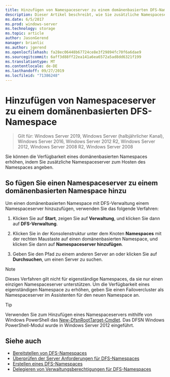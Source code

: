 ```yaml
---
title: Hinzufügen von Namespaceserver zu einem domänenbasierten DFS-Namespace
description: Dieser Artikel beschreibt, wie Sie zusätzliche Namespaceserver zum Hosten eines Namespaces mit DFS-Verwaltung angeben.
ms.date: 6/5/2017
ms.prod: windows-server
ms.technology: storage
ms.topic: article
author: JasonGerend
manager: brianlic
ms.author: jgerend
ms.openlocfilehash: fa28ec06448b67724ce8e3f29894fc70f6a6dae9
ms.sourcegitcommit: 6aff3d88ff22ea141a6ea6572a5ad8dd6321f199
ms.translationtype: MT
ms.contentlocale: de-DE
ms.lasthandoff: 09/27/2019
ms.locfileid: "71386248"
---
```

# <a name="add-namespace-servers-to-a-domain-based-dfs-namespace"></a>Hinzufügen von Namespaceserver zu einem domänenbasierten DFS-Namespace

> Gilt für: Windows Server 2019, Windows Server (halbjährlicher Kanal), Windows Server 2016, Windows Server 2012 R2, Windows Server 2012, Windows Server 2008 R2, Windows Server 2008

Sie können die Verfügbarkeit eines domänenbasierten Namespaces erhöhen, indem Sie zusätzliche Namespaceserver zum Hosten des Namespaces angeben.

## <a name="to-add-a-namespace-server-to-a-domain-based-namespace"></a>So fügen Sie einen Namespaceserver zu einem domänenbasierten Namespace hinzu

Um einen domänenbasierten Namespace mit DFS-Verwaltung einem Namespaceserver hinzuzufügen, verwenden Sie das folgende Verfahren:

1.  Klicken Sie auf **Start**, zeigen Sie auf **Verwaltung**, und klicken Sie dann auf **DFS-Verwaltung**.

2.  Klicken Sie in der Konsolenstruktur unter dem Knoten **Namespaces** mit der rechten Maustaste auf einen domänenbasierten Namespace, und klicken Sie dann auf **Namespaceserver hinzufügen**.

3.  Geben Sie den Pfad zu einem anderen Server an oder klicken Sie auf **Durchsuchen**, um einen Server zu suchen.

> [!NOTE]
> Dieses Verfahren gilt nicht für eigenständige Namespaces, da sie nur einen einzigen Namespaceserver unterstützen. Um die Verfügbarkeit eines eigenständigen Namespace zu erhöhen, geben Sie einen Failovercluster als Namespaceserver im Assistenten für den neuen Namespace an.


> [!TIP]
> Verwenden Sie zum Hinzufügen eines Namespaceservers mithilfe von Windows PowerShell das [New-DfsnRootTarget-Cmdlet](https://docs.microsoft.com/powershell/module/dfsn/new-dfsnroottarget). Das DFSN Windows PowerShell-Modul wurde in Windows Server 2012 eingeführt.

## <a name="see-also"></a>Siehe auch

-   [Bereitstellen von DFS-Namespaces](deploying-dfs-namespaces.md)
-   [Überprüfen der Server Anforderungen für DFS-Namespaces](https://technet.microsoft.com/library/cc753448(v=ws.11).aspx)
-   [Erstellen eines DFS-Namespaces](create-a-dfs-namespace.md)
-   [Delegieren von Verwaltungsberechtigungen für DFS-Namespaces](delegate-management-permissions-for-dfs-namespaces.md)

